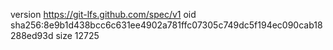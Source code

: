 version https://git-lfs.github.com/spec/v1
oid sha256:8e9b1d438bcc6c631ee4902a781ffc07305c749dc5f194ec090cab18288ed93d
size 12725
